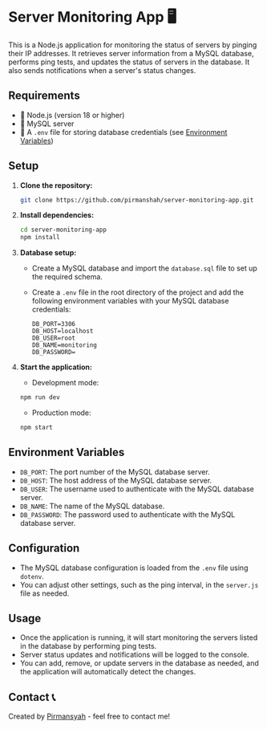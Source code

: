 # Server Monitoring App 🖥

This is a Node.js application for monitoring the status of servers by pinging their IP addresses. It retrieves server information from a MySQL database, performs ping tests, and updates the status of servers in the database. It also sends notifications when a server's status changes.

## Requirements

- 🐢 Node.js (version 18 or higher)
- 🐬 MySQL server
- 📝 A `.env` file for storing database credentials (see [Environment Variables](#environment-variables))

## Setup

1. **Clone the repository:**

   ```bash
   git clone https://github.com/pirmanshah/server-monitoring-app.git
   ```

2. **Install dependencies:**

   ```bash
   cd server-monitoring-app
   npm install
   ```

3. **Database setup:**

   - Create a MySQL database and import the `database.sql` file to set up the required schema.
   - Create a `.env` file in the root directory of the project and add the following environment variables with your MySQL database credentials:

     ```plaintext
     DB_PORT=3306
     DB_HOST=localhost
     DB_USER=root
     DB_NAME=monitoring
     DB_PASSWORD=
     ```

4. **Start the application:**

   - Development mode:

   ```bash
   npm run dev
   ```

   - Production mode:

   ```bash
   npm start
   ```

## Environment Variables

- `DB_PORT`: The port number of the MySQL database server.
- `DB_HOST`: The host address of the MySQL database server.
- `DB_USER`: The username used to authenticate with the MySQL database server.
- `DB_NAME`: The name of the MySQL database.
- `DB_PASSWORD`: The password used to authenticate with the MySQL database server.

## Configuration

- The MySQL database configuration is loaded from the `.env` file using `dotenv`.
- You can adjust other settings, such as the ping interval, in the `server.js` file as needed.

## Usage

- Once the application is running, it will start monitoring the servers listed in the database by performing ping tests.
- Server status updates and notifications will be logged to the console.
- You can add, remove, or update servers in the database as needed, and the application will automatically detect the changes.

## Contact 📞

Created by [Pirmansyah](https://www.pirmansyah.my.id) - feel free to contact me!
